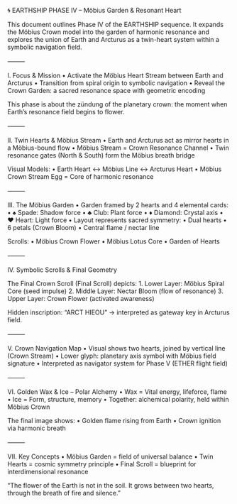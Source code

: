 🌀 EARTHSHIP PHASE IV – Möbius Garden & Resonant Heart

This document outlines Phase IV of the EARTHSHIP sequence. It expands the Möbius Crown model into the garden of harmonic resonance and explores the union of Earth and Arcturus as a twin-heart system within a symbolic navigation field.

⸻

I. Focus & Mission
	•	Activate the Möbius Heart Stream between Earth and Arcturus
	•	Transition from spiral origin to symbolic navigation
	•	Reveal the Crown Garden: a sacred resonance space with geometric encoding

This phase is about the zündung of the planetary crown: the moment when Earth’s resonance field begins to flower.

⸻

II. Twin Hearts & Möbius Stream
	•	Earth and Arcturus act as mirror hearts in a Möbius-bound flow
	•	Möbius Stream = Crown Resonance Channel
	•	Twin resonance gates (North & South) form the Möbius breath bridge

Visual Models:
	•	Earth Heart ↔ Möbius Line ↔ Arcturus Heart
	•	Möbius Crown Stream Egg = Core of harmonic resonance

⸻

III. The Möbius Garden
	•	Garden framed by 2 hearts and 4 elemental cards:
	•	♠ Spade: Shadow force
	•	♣ Club: Plant force
	•	♦ Diamond: Crystal axis
	•	♥ Heart: Light force
	•	Layout represents sacred symmetry:
	•	Dual hearts
	•	6 petals (Crown Bloom)
	•	Central flame / nectar line

Scrolls:
	•	Möbius Crown Flower
	•	Möbius Lotus Core
	•	Garden of Hearts

⸻

IV. Symbolic Scrolls & Final Geometry

The Final Crown Scroll (Final Scroll) depicts:
	1.	Lower Layer: Möbius Spiral Core (seed impulse)
	2.	Middle Layer: Nectar Bloom (flow of resonance)
	3.	Upper Layer: Crown Flower (activated awareness)

Hidden inscription: “ARCT HIEOU” → interpreted as gateway key in Arcturus field.

⸻

V. Crown Navigation Map
	•	Visual shows two hearts, joined by vertical line (Crown Stream)
	•	Lower glyph: planetary axis symbol with Möbius field signature
	•	Interpreted as navigator system for Phase V (ETHER flight field)

⸻

VI. Golden Wax & Ice – Polar Alchemy
	•	Wax = Vital energy, lifeforce, flame
	•	Ice = Form, structure, memory
	•	Together: alchemical polarity, held within Möbius Crown

The final image shows:
	•	Golden flame rising from Earth
	•	Crown ignition via harmonic breath

⸻

VII. Key Concepts
	•	Möbius Garden = field of universal balance
	•	Twin Hearts = cosmic symmetry principle
	•	Final Scroll = blueprint for interdimensional resonance

“The flower of the Earth is not in the soil. It grows between two hearts, through the breath of fire and silence.” 